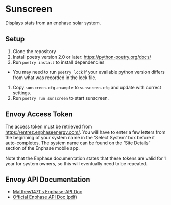 # Sunscreen

Displays stats from an enphase solar system.

## Setup

1. Clone the repository
1. Install poetry version 2.0 or later: https://python-poetry.org/docs/
1. Run `poetry install` to install dependencies
  * You may need to run `poetry lock` if your available python version differs
    from what was recorded in the lock file.
1. Copy `sunscreen.cfg.example` to `sunscreen.cfg` and update with correct
    settings.
1. Run `poetry run sunscreen` to start sunscreen.

## Envoy Access Token
The access token must be retrieved from https://entrez.enphaseenergy.com/. You
will have to enter a few letters from the beginning of your system name in the
'Select System' box before it auto-completes. The system name can be found on
the 'Site Details' section of the Enphase mobile app.

Note that the Enphase documentation states that these tokens are valid for 1
year for system owners, so this will eventually need to be repeated.

## Envoy API Documentation

* [Matthew1471's Enphase-API Doc](https://github.com/Matthew1471/Enphase-API)
* [Official Enphase API Doc (pdf)](https://enphase.com/download/accessing-iq-gateway-local-apis-or-local-ui-token-based-authentication)

